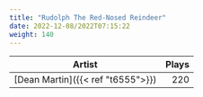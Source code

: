 ```yaml
---
title: "Rudolph The Red-Nosed Reindeer"
date: 2022-12-08/2022T07:15:22
weight: 140
---
```




 Artist | Plays 
----- | -----:
[Dean Martin]({{< ref "t6555">}}) | 220
